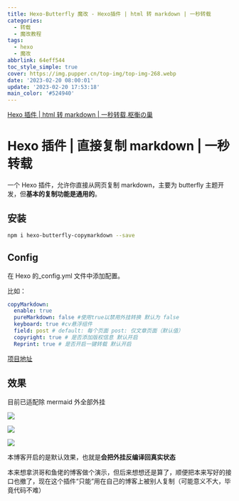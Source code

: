 ```yaml
---
title: Hexo-Butterfly 魔改 - Hexo插件 | html 转 markdown | 一秒转载
categories:
  - 转载
  - 魔改教程
tags:
  - hexo
  - 魔改
abbrlink: 64eff544
toc_style_simple: true
cover: https://img.pupper.cn/top-img/top-img-268.webp
date: '2023-02-20 08:00:01'
update: '2023-02-20 17:53:18'
main_color: '#524940'
---
```


[Hexo 插件 | html 转 markdown | 一秒转载,枢衡の巢](https://www.crowhsu.top/posts/6e818316.html)

# Hexo 插件 | 直接复制 markdown | 一秒转载

一个 Hexo 插件，允许你直接从网页复制 markdown，主要为 butterfly 主题开发，但**基本的复制功能是通用的**。

## 安装

```sh
npm i hexo-butterfly-copymarkdown --save
```

## Config

在 Hexo 的\_config.yml 文件中添加配置。

比如：

```yml
copyMarkdown:
  enable: true
  pureMarkdown: false #使用true以禁用外挂转换 默认为 false
  keyboard: true #cv悬浮组件
  field: post # default: 每个页面 post: 仅文章页面（默认值）
  copyright: true # 是否添加版权信息 默认开启
  Reprint: true # 是否开启一键转载 默认开启
```

[项目地址](https://github.com/charles-hsuz/hexo-butterfly-copymarkdown)

## 效果

目前已适配除 mermaid 外全部外挂

![](https://picbed-1304952903.cos.ap-beijing.myqcloud.com/pic/steve202302111032837.gif)

![](https://picbed-1304952903.cos.ap-beijing.myqcloud.com/pic/steve202302111032501.gif)

![](https://picbed-1304952903.cos.ap-beijing.myqcloud.com/pic/steve202302111033577.gif)

本博客开启的是默认效果，也就是**会把外挂反编译回真实状态**

本来想拿洪哥和鱼佬的博客做个演示，但后来想想还是算了，顺便把本来写好的接口也撤了，现在这个插件“只能”用在自己的博客上被别人复制（可能意义不大，毕竟代码不难）
